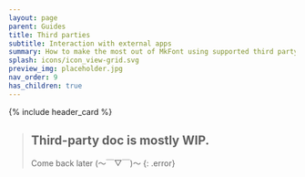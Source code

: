 ```yaml
---
layout: page
parent: Guides
title: Third parties
subtitle: Interaction with external apps
summary: How to make the most out of MkFont using supported third party applications
splash: icons/icon_view-grid.svg
preview_img: placeholder.jpg
nav_order: 9
has_children: true
---
```


{% include header_card %}

>## Third-party doc is mostly WIP.
>Come back later (～￣▽￣)～ 
{: .error}